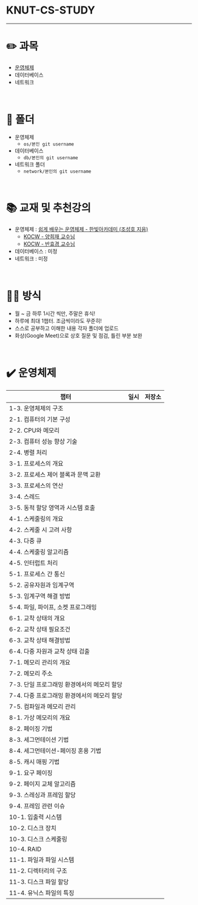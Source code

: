 # KNUT-CS-STUDY

<hr>

# ✏️ 과목

- [운영체제](#%EF%B8%8F-운영체제)
- 데이터베이스
- 네트워크

<br>

# 📁 폴더

- 운영체제
  - `os/본인 git username`
- 데이터베이스
  - `db/본인의 git username`
- 네트워크 폴더
  - `network/본인의 git username`

<br>

# 📚 교재 및 추천강의

- 운영체제 : [쉽게 배우는 운영체제 - 한빛아카데미 (조성호 지음)](http://www.yes24.com/Product/Goods/62054527)
  - [KOCW - 양희재 교수님](http://www.kocw.net/home/search/kemView.do?kemId=978503)
  - [KOCW - 반효경 교수님](http://www.kocw.net/home/search/kemView.do?kemId=1046323)
- 데이터베이스 : 미정
- 네트워크 : 미정

<br>

# 👨‍💻 방식

- 월 ~ 금 하루 1시간 씩만, 주말은 휴식!
- 하루에 최대 1챕터. 조금씩이라도 꾸준히!
- 스스로 공부하고 이해한 내용 각자 폴더에 업로드
- 화상(Google Meet)으로 상호 질문 및 점검, 틀린 부분 보완

<br>

# ✔️ 운영체제

| 챕터                                        | 일시 | 저장소 |
| ------------------------------------------- | :--: | ------ |
| 1-3. 운영체제의 구조                        |      |        |
| 2-1. 컴퓨터의 기본 구성                     |      |        |
| 2-2. CPU와 메모리                           |      |        |
| 2-3. 컴퓨터 성능 향상 기술                  |      |        |
| 2-4. 병렬 처리                              |      |        |
| 3-1. 프로세스의 개요                        |      |        |
| 3-2. 프로세스 제어 블록과 문맥 교환       |      |        |
| 3-3. 프로세스의 연산                        |      |        |
| 3-4. 스레드                                 |      |        |
| 3-5. 동적 할당 영역과 시스템 호출           |      |        |
| 4-1. 스케줄링의 개요                        |      |        |
| 4-2. 스케줄 시 고려 사항                    |      |        |
| 4-3. 다중 큐                                |      |        |
| 4-4. 스케줄링 알고리즘                      |      |        |
| 4-5. 인터럽트 처리                          |      |        |
| 5-1. 프로세스 간 통신                       |      |        |
| 5-2. 공유자원과 임계구역                    |      |        |
| 5-3. 임계구역 해결 방법                     |      |        |
| 5-4. 파일, 파이프, 소켓 프로그래밍          |      |        |
| 6-1. 교착 상태의 개요                       |      |        |
| 6-2. 교착 상태 필요조건                     |      |        |
| 6-3. 교착 상태 해결방법                     |      |        |
| 6-4. 다중 자원과 교착 상태  검출            |      |        |
| 7-1. 메모리 관리의 개요                     |      |        |
| 7-2. 메모리 주소                            |      |        |
| 7-3. 단일 프로그래밍 환경에서의 메모리 할당 |      |        |
| 7-4. 다중 프로그래밍 환경에서의 메모리 할당 |      |        |
| 7-5. 컴파일과 메모리 관리                   |      |        |
| 8-1. 가상 메모리의 개요                     |      |        |
| 8-2. 페이징 기법                            |      |        |
| 8-3. 세그먼테이션 기법                      |      |        |
| 8-4. 세그먼테이션-페이징 혼용 기법          |      |        |
| 8-5. 캐시 매핑 기법                         |      |        |
| 9-1. 요구 페이징                            |      |        |
| 9-2. 페이지 교체 알고리즘                   |      |        |
| 9-3. 스레싱과 프레임 할당                   |      |        |
| 9-4. 프레임 관련 이슈                       |      |        |
| 10-1. 입출력 시스템                         |      |        |
| 10-2. 디스크 장치                           |      |        |
| 10-3. 디스크 스케줄링                       |      |        |
| 10-4. RAID                                  |      |        |
| 11-1. 파일과 파일 시스템                    |      |        |
| 11-2. 디렉터리의 구조                       |      |        |
| 11-3. 디스크 파일 할당                      |      |        |
| 11-4. 유닉스 파일의 특징                    |      |        |

